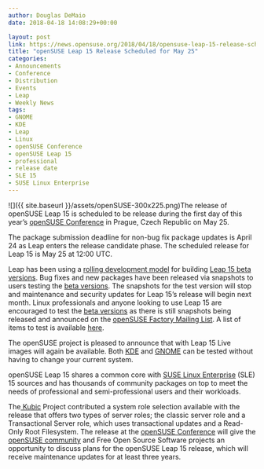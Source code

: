 ```yaml
---
author: Douglas DeMaio
date: 2018-04-18 14:08:29+00:00

layout: post
link: https://news.opensuse.org/2018/04/18/opensuse-leap-15-release-scheduled-for-may-25/
title: "openSUSE Leap 15 Release Scheduled for May 25"
categories:
- Announcements
- Conference
- Distribution
- Events
- Leap
- Weekly News
tags:
- GNOME
- KDE
- Leap
- Linux
- openSUSE Conference
- openSUSE Leap 15
- professional
- release date
- SLE 15
- SUSE Linux Enterprise
---
```

![]({{ site.baseurl }}/assets/openSUSE-300x225.png)The release of openSUSE Leap 15 is scheduled to be release during the first day of this year’s [openSUSE Conference](https://events.opensuse.org/) in Prague, Czech Republic on May 25.

The package submission deadline for non-bug fix package updates is April 24 as Leap enters the release candidate phase. The scheduled release for Leap 15 is May 25 at 12:00 UTC.

Leap has been using a [rolling development model](https://en.opensuse.org/openSUSE:Roadmap) for building [Leap 15 beta versions](https://news.opensuse.org/2018/01/31/opensuse-leap-15-reaches-beta-phase-snapshots/). Bug fixes and new packages have been released via snapshots to users testing the [beta versions](https://software.opensuse.org/distributions/testing). The snapshots for the test version will stop and maintenance and security updates for Leap 15’s release will begin next month. Linux professionals and anyone looking to use Leap 15 are encouraged to test the [beta versions](https://software.opensuse.org/distributions/testing) as there is still snapshots being released and announced on the [openSUSE Factory Mailing List](https://lists.opensuse.org/opensuse-factory/). A list of items to test is available [here](https://docs.google.com/spreadsheets/d/1AGKijKpKiJCB616-bHVoNQuhWHpQLHPWCb3m1p6gXPc/edit#gid=168760829).

The openSUSE project is pleased to announce that with Leap 15 Live images will again be available. Both [KDE](https://www.kde.org/) and [GNOME](https://www.gnome.org/) can be tested without having to change your current system.

openSUSE Leap 15 shares a common core with [SUSE Linux Enterprise](https://www.suse.com/products/server/) (SLE) 15 sources and has thousands of community packages on top to meet the needs of professional and semi-professional users and their workloads.

The[ Kubic](https://kubic.opensuse.org/) Project contributed a system role selection available with the release that offers two types of server roles; the classic server role and a Transactional Server role, which uses transactional updates and a Read-Only Root Filesystem. The release at the [openSUSE Conference](https://events.opensuse.org/) will give the [openSUSE community](https://www.opensuse.org/) and Free Open Source Software projects an opportunity to discuss plans for the openSUSE Leap 15 release, which will receive maintenance updates for at least three years.		
